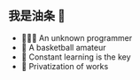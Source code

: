 ## 我是油条 👻

- 👨🏻‍💻 An unknown programmer
- 🏀 A basketball amateur
- 💬 Constant learning is the key
- 🌱 Privatization of works
